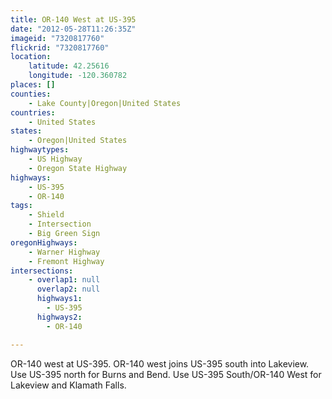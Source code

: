 ```yaml
---
title: OR-140 West at US-395
date: "2012-05-28T11:26:35Z"
imageid: "7320817760"
flickrid: "7320817760"
location:
    latitude: 42.25616
    longitude: -120.360782
places: []
counties:
    - Lake County|Oregon|United States
countries:
    - United States
states:
    - Oregon|United States
highwaytypes:
    - US Highway
    - Oregon State Highway
highways:
    - US-395
    - OR-140
tags:
    - Shield
    - Intersection
    - Big Green Sign
oregonHighways:
    - Warner Highway
    - Fremont Highway
intersections:
    - overlap1: null
      overlap2: null
      highways1:
        - US-395
      highways2:
        - OR-140

---
```

OR-140 west at US-395.  OR-140 west joins US-395 south into Lakeview.  Use US-395 north for Burns and Bend.  Use US-395 South/OR-140 West for Lakeview and Klamath Falls.